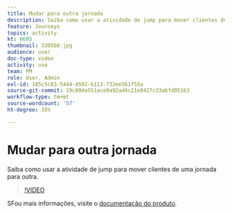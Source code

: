 ```yaml
---
title: Mudar para outra jornada
description: Saiba como usar a atividade de jump para mover clientes de uma jornada para outra.
feature: Journeys
topics: activity
kt: 6695
thumbnail: 330560.jpg
audience: user
doc-type: video
activity: use
team: PM
role: User, Admin
exl-id: 185c5c83-5444-4592-b113-732ee561f55a
source-git-commit: 19c80da551ace9a92ad4c21e8427c23abfd05163
workflow-type: tm+mt
source-wordcount: '57'
ht-degree: 35%

---
```


# Mudar para outra jornada

Saiba como usar a atividade de jump para mover clientes de uma jornada para outra.

>[!VIDEO](https://video.tv.adobe.com/v/330560?quality=12)

SFou mais informações, visite o [documentação do produto](https://experienceleague.adobe.com/docs/journeys/using/building-journeys/about-journey-building/action-activities/jump.html?lang=pt-BR#building-journeys).
